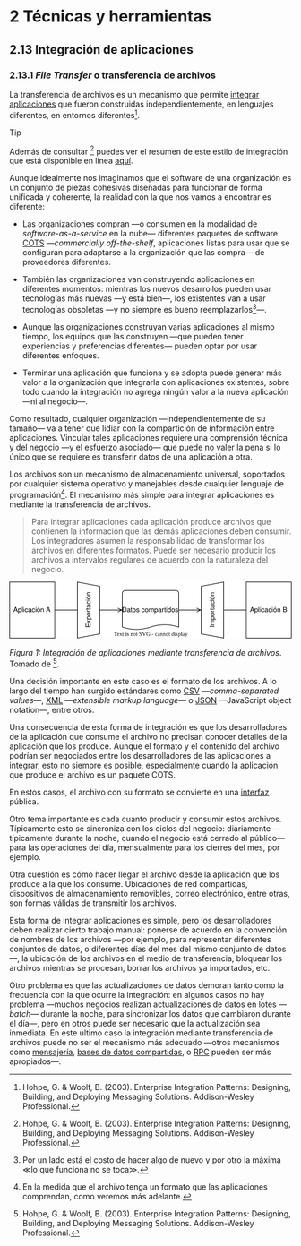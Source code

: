 # 2 Técnicas y herramientas

## 2.13 Integración de aplicaciones

### 2.13.1 *File Transfer* o transferencia de archivos

La transferencia de archivos es un mecanismo que permite [integrar
aplicaciones](./2_13_.Integracion_aplicaciones.md) que fueron construidas
independientemente, en lenguajes diferentes, en entornos diferentes[^1].

<!-- cSpell:ignore Hohpe -->

[^1]: Hohpe, G. & Woolf, B. (2003). Enterprise Integration Patterns: Designing,
Building, and Deploying Messaging Solutions. Addison-Wesley Professional.

> [!TIP]
> Además de consultar [^1] puedes ver el resumen de este estilo de integración
> que está disponible en línea
> [aquí](https://www.enterpriseintegrationpatterns.com/patterns/messaging/FileTransferIntegration.html).

Aunque idealmente nos imaginamos que el software de una organización es un
conjunto de piezas cohesivas diseñadas para funcionar de forma unificada y
coherente, la realidad con la que nos vamos a encontrar es diferente:

* Las organizaciones compran —o consumen en la modalidad de
  *software-as-a-service* en la nube— diferentes paquetes de software
  [COTS](https://en.wikipedia.org/wiki/Commercial_off-the-shelf) —*commercially
  off-the-shelf*, aplicaciones listas para usar que se configuran para adaptarse
a la organización que las compra— de proveedores diferentes.

* También las organizaciones van construyendo aplicaciones en diferentes
  momentos: mientras los nuevos desarrollos pueden usar tecnologías más nuevas
  —y está bien—, los existentes van a usar tecnologías obsoletas —y no siempre
  es bueno reemplazarlos[^2]—.

[^2]: Por un lado está el costo de hacer algo de nuevo y por otro la máxima ≪lo
    que funciona no se toca≫.

* Aunque las organizaciones construyan varias aplicaciones al mismo tiempo, los
  equipos que las construyen —que pueden tener experiencias y preferencias
  diferentes— pueden optar por usar diferentes enfoques.

* Terminar una aplicación que funciona y se adopta puede generar más valor a la
  organización que integrarla con aplicaciones existentes, sobre todo cuando la
  integración no agrega ningún valor a la nueva aplicación —ni al negocio—.

<!-- cSpell:ignore compartición https://dle.rae.es/compartición -->

Como resultado, cualquier organización —independientemente de su tamaño— va a
tener que lidiar con la compartición de información entre aplicaciones. Vincular
tales aplicaciones requiere una comprensión técnica y del negocio —y el esfuerzo
asociado— que puede no valer la pena si lo único que se requiere es transferir
datos de una aplicación a otra.

Los archivos son un mecanismo de almacenamiento universal, soportados por
cualquier sistema operativo y manejables desde cualquier lenguaje de
programación[^3]. El mecanismo más simple para integrar aplicaciones es mediante
la transferencia de archivos.

[^3]: En la medida que el archivo tenga un formato que las aplicaciones
    comprendan, como veremos más adelante.

> Para integrar aplicaciones cada aplicación produce archivos que contienen la
> información que las demás aplicaciones deben consumir. Los integradores asumen
> la responsabilidad de transformar los archivos en diferentes formatos. Puede
> ser necesario producir los archivos a intervalos regulares de acuerdo con la
> naturaleza del negocio.

<span id="figura-1"/>

![Integración de aplicaciones mediante transferencia de archivos](/diagrams/File_Transfer.svg)

*Figura 1: Integración de aplicaciones mediante transferencia de archivos*.
Tomado de [^1].

Una decisión importante en este caso es el formato de los archivos. A lo largo
del tiempo han surgido estándares como
[CSV](https://en.wikipedia.org/wiki/Comma-separated_values) —*comma-separated
values*—, [XML](https://en.wikipedia.org/wiki/XML) —*extensible markup
language*— o [JSON](https://en.wikipedia.org/wiki/JSON) —JavaScript object
notation—, entre otros.

Una consecuencia de esta forma de integración es que los desarrolladores de la
aplicación que consume el archivo no precisan conocer detalles de la aplicación
que los produce. Aunque el formato y el contenido del archivo podrían ser
negociados entre los desarrolladores de las aplicaciones a integrar, esto no
siempre es posible, especialmente cuando la aplicación que produce el archivo es
un paquete COTS.

En estos casos, el archivo con su formato se convierte en una
[interfaz](/4_Conceptos/4_Interfaz.md) pública.

Otro tema importante es cada cuanto producir y consumir estos archivos.
Típicamente esto se sincroniza con los ciclos del negocio: diariamente
—típicamente durante la noche, cuando el negocio está cerrado al público— para
las operaciones del día, mensualmente para los cierres del mes, por ejemplo.

<!-- cSpell:ignore removibles https://dle.rae.es/removible -->

Otra cuestión es cómo hacer llegar el archivo desde la aplicación que los
produce a la que los consume. Ubicaciones de red compartidas, dispositivos de
almacenamiento removibles, correo electrónico, entre otras, son formas válidas
de transmitir los archivos.

Esta forma de integrar aplicaciones es simple, pero los desarrolladores deben
realizar cierto trabajo manual: ponerse de acuerdo en la convención de nombres
de los archivos —por ejemplo, para representar diferentes conjuntos de datos, o
diferentes días del mes del mismo conjunto de datos—, la ubicación de los
archivos en el medio de transferencia, bloquear los archivos mientras se
procesan, borrar los archivos ya importados, etc.

Otro problema es que las actualizaciones de datos demoran tanto como la
frecuencia con la que ocurre la integración: en algunos casos no hay problema
—muchos negocios realizan actualizaciones de datos en lotes —*batch*— durante la
noche, para sincronizar los datos que cambiaron durante el día—, pero en otros
puede ser necesario que la actualización sea inmediata. En este último caso la
integración mediante transferencia de archivos puede no ser el mecanismo más
adecuado —otros mecanismos como [mensajería](./2_13_4_Messaging.md), [bases de
datos compartidas](./2_13_2_Shared_Database.md), o
[RPC](/4_Conceptos/4_RPC.md) pueden ser más apropiados—.
